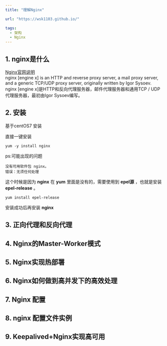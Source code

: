 ```yaml
---
title: "理解Nginx"

url: "https://wsk1103.github.io/"

tags:
  - 架构
  - Nginx
---
```



## 1. nginx是什么

[Nginx官网说明](https://nginx.org/en/)  
nginx [engine x] is an HTTP and reverse proxy server, a mail proxy server, and a generic TCP/UDP proxy server, originally written by Igor Sysoev.  
nginx [engine x]是HTTP和反向代理服务器，邮件代理服务器和通用TCP / UDP代理服务器，最初由Igor Sysoev编写。

## 2. 安装
基于centOS7 安装

直接一键安装
```
yum -y install nginx
```
ps:可能出现的问题

```
没有可用软件包 nginx。
错误：无须任何处理
```
这个时候是因为 **nginx** 在 **yum** 里面是没有的，需要使用到 **epel源** ，也就是安装 **epel-release** 。

```
yum install epel-release
```
安装成功后再安装 **nginx**



## 3. 正向代理和反向代理
## 4. Nginx的Master-Worker模式
## 5. Nginx实现热部署
## 6. Nginx如何做到高并发下的高效处理
## 7. Nginx 配置
## 8. nginx 配置文件实例
## 9. Keepalived+Nginx实现高可用
